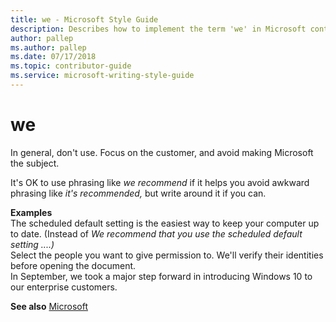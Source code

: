 ```yaml
---
title: we - Microsoft Style Guide
description: Describes how to implement the term 'we' in Microsoft content and provides examples of using the term 'we' in content.
author: pallep
ms.author: pallep
ms.date: 07/17/2018
ms.topic: contributor-guide
ms.service: microsoft-writing-style-guide
---
```


# we

In general, don't use. Focus on the customer, and avoid making Microsoft the subject.  

It's OK to use phrasing like *we recommend* if it helps you avoid awkward phrasing like *it's recommended,* but write around it if you can.  

**Examples**  
The scheduled default setting is the easiest way to keep your computer up to date. (Instead of *We recommend that you use the scheduled default setting ....)*  
Select the people you want to give permission to. We'll verify their identities before opening the document.   
In September, we took a major step forward in introducing Windows 10 to our enterprise customers.  

**See also** [Microsoft](~/a-z-word-list-term-collections/m/microsoft.md)
